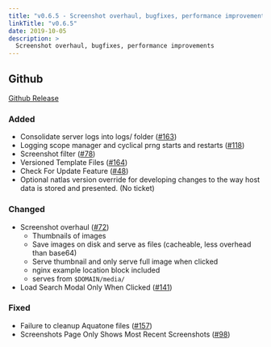 ```yaml
---
title: "v0.6.5 - Screenshot overhaul, bugfixes, performance improvements"
linkTitle: "v0.6.5"
date: 2019-10-05
description: >
  Screenshot overhaul, bugfixes, performance improvements
---
```


## Github

[Github Release](https://github.com/natlas/natlas/releases/tag/v0.6.5)

### Added

- Consolidate server logs into logs/ folder ([#163](https://github.com/natlas/natlas/issues/163))
- Logging scope manager and cyclical prng starts and restarts ([#118](https://github.com/natlas/natlas/issues/118))
- Screenshot filter ([#78](https://github.com/natlas/natlas/issues/78))
- Versioned Template Files ([#164](https://github.com/natlas/natlas/issues/164))
- Check For Update Feature ([#48](https://github.com/natlas/natlas/issues/48))
- Optional natlas version override for developing changes to the way host data is stored and presented. (No ticket)

### Changed

- Screenshot overhaul ([#72](https://github.com/natlas/natlas/issues/72))
  - Thumbnails of images
  - Save images on disk and serve as files (cacheable, less overhead than base64)
  - Serve thumbnail and only serve full image when clicked
  - nginx example location block included
  - serves from `$DOMAIN/media/`
- Load Search Modal Only When Clicked ([#141](https://github.com/natlas/natlas/issues/141))

### Fixed

- Failure to cleanup Aquatone files ([#157](https://github.com/natlas/natlas/issues/157))
- Screenshots Page Only Shows Most Recent Screenshots ([#98](https://github.com/natlas/natlas/issues/98))
